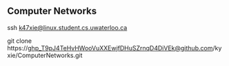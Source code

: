 ## Computer Networks

ssh k47xie@linux.student.cs.uwaterloo.ca

git clone https://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@github.com/kyxie/ComputerNetworks.git
